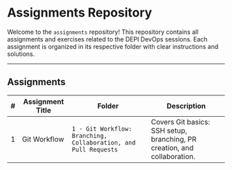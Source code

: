 # Assignments Repository

Welcome to the `assignments` repository! This repository contains all assignments and exercises related to the DEPI DevOps sessions. Each assignment is organized in its respective folder with clear instructions and solutions.

---

## Assignments  

| **#** | **Assignment Title**                                  | **Folder**            | **Description**                                                                 |
|-------|-------------------------------------------------------|-----------------------|---------------------------------------------------------------------------------|
| 1     | Git Workflow | `1 - Git Workflow: Branching, Collaboration, and Pull Requests` | Covers Git basics: SSH setup, branching, PR creation, and collaboration. | 


